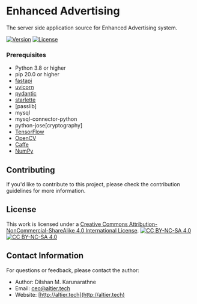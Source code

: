 # Enhanced Advertising 

The server side application source for Enhanced Advertising system.

[![Version](https://img.shields.io/badge/version-0.1-brightgreen.svg)](https://pypi.org/project/ad-topic-recommender/)
[![License](https://img.shields.io/badge/license-CC%20BY--NC--SA%204.0-blue.svg)](https://creativecommons.org/licenses/by-nc-sa/4.0/)

### Prerequisites

- Python 3.8 or higher
- pip 20.0 or higher
- [fastapi](https://fastapi.tiangolo.com/)
- [uvicorn](https://www.uvicorn.org/)
- [pydantic](https://pydantic-docs.helpmanual.io/)
- [starlette](https://www.starlette.io/)
- [passlib]
- mysql
- mysql-connector-python
- python-jose[cryptography]
- [TensorFlow](https://www.tensorflow.org/)
- [OpenCV](https://opencv.org/)
- [Caffe](https://caffe.berkeleyvision.org/)
- [NumPy](https://numpy.org/)

## Contributing

If you'd like to contribute to this project, please check the contribution guidelines for more information.

## License

This work is licensed under a
[Creative Commons Attribution-NonCommercial-ShareAlike 4.0 International License][cc-by-nc-sa].
[![CC BY-NC-SA 4.0][cc-by-nc-sa-shield]][cc-by-nc-sa]  
[![CC BY-NC-SA 4.0][cc-by-nc-sa-image]][cc-by-nc-sa] 

[cc-by-nc-sa]: http://creativecommons.org/licenses/by-nc-sa/4.0/
[cc-by-nc-sa-image]: https://licensebuttons.net/l/by-nc-sa/4.0/88x31.png
[cc-by-nc-sa-shield]: https://img.shields.io/badge/License-CC%20BY--NC--SA%204.0-lightgrey.svg

## Contact Information

For questions or feedback, please contact the author:

- Author: Dilshan M. Karunarathne
- Email: ceo@altier.tech
- Website: [http://altier.tech](http://altier.tech)
